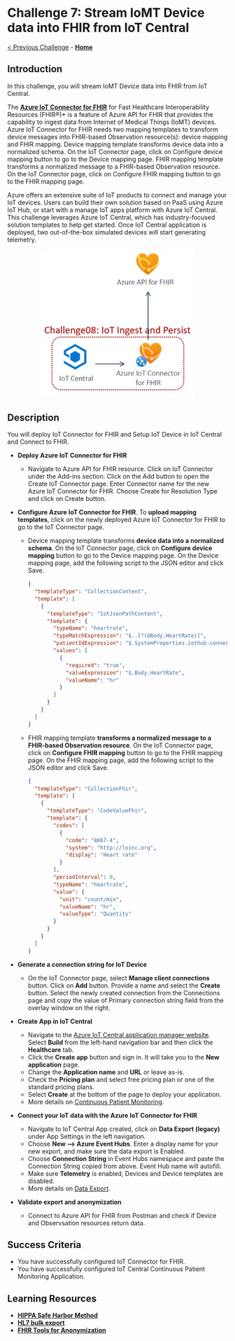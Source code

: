 # Challenge 7: Stream IoMT Device data into FHIR from IoT Central

[< Previous Challenge](./Challenge06.md) - **[Home](../readme.md)**

## Introduction

In this challenge, you will stream IoMT Device data into FHIR from IoT Central. 

The **[Azure IoT Connector for FHIR](https://docs.microsoft.com/en-us/azure/healthcare-apis/iot-fhir-portal-quickstart)** for Fast Healthcare Interoperability Resources (FHIR®)* is a feature of Azure API for FHIR that provides the capability to ingest data from Internet of Medical Things (IoMT) devices. Azure IoT Connector for FHIR needs two mapping templates to transform device messages into FHIR-based Observation resource(s): device mapping and FHIR mapping. Device mapping template transforms device data into a normalized schema. On the IoT Connector page, click on Configure device mapping button to go to the Device mapping page. FHIR mapping template transforms a normalized message to a FHIR-based Observation resource. On the IoT Connector page, click on Configure FHIR mapping button to go to the FHIR mapping page.

Azure offers an extensive suite of IoT products to connect and manage your IoT devices. Users can build their own solution based on PaaS using Azure IoT Hub, or start with a manage IoT apps platform with Azure IoT Central. This challenge leverages Azure IoT Central, which has industry-focused solution templates to help get started. Once IoT Central application is deployed, two out-of-the-box simulated devices will start generating telemetry.
 
<center><img src="../images/challenge08-architecture.jpg" width="350"></center>

## Description

You will deploy IoT Connector for FHIR and Setup IoT Device in IoT Central and Connect to FHIR.

- **Deploy Azure IoT Connector for FHIR**
	- Navigate to Azure API for FHIR resource. Click on IoT Connector under the Add-ins section. Click on the Add button to open the Create IoT Connector page. Enter Connector name for the new Azure IoT Connector for FHIR. Choose Create for Resolution Type and click on Create button.
- **Configure Azure IoT Connector for FHIR**. To **upload mapping templates**, click on the newly deployed Azure IoT Connector for FHIR to go to the IoT Connector page.
   * Device mapping template transforms **device data into a normalized schema**. On the IoT Connector page, click on **Configure device mapping** button to go to the Device mapping page. On the Device mapping page, add the following script to the JSON editor and click Save.
      ```json
      {
        "templateType": "CollectionContent",
        "template": [
          {
            "templateType": "IotJsonPathContent",
            "template": {
              "typeName": "heartrate",
              "typeMatchExpression": "$..[?(@Body.HeartRate)]",
              "patientIdExpression": "$.SystemProperties.iothub-connection-device-id",
              "values": [
                {
                  "required": "true",
                  "valueExpression": "$.Body.HeartRate",
                  "valueName": "hr"
                }
              ]
            }
          }
        ]
      }
     ``` 
   * FHIR mapping template **transforms a normalized message to a FHIR-based Observation resource**. On the IoT Connector page, click on **Configure FHIR mapping** button to go to the FHIR mapping page. On the FHIR mapping page, add the following script to the JSON editor and click Save.
      ```json
      {
        "templateType": "CollectionFhir",
        "template": [
          {
            "templateType": "CodeValueFhir",
            "template": {
              "codes": [
                {
                  "code": "8867-4",
                  "system": "http://loinc.org",
                  "display": "Heart rate"
                }
              ],
              "periodInterval": 0,
              "typeName": "heartrate",
              "value": {
                "unit": "count/min",
                "valueName": "hr",
                "valueType": "Quantity"
              }
            }
          }
        ]
      }
     ``` 
- **Generate a connection string for IoT Device**
    - On the IoT Connector page, select **Manage client connections** button. Click on **Add** button. Provide a name and select the **Create** button. Select the newly created connection from the Connections page and copy the value of Primary connection string field from the overlay window on the right.

- **Create App in IoT Central**
    - Navigate to the [Azure IoT Central application manager website](https://apps.azureiotcentral.com/). Select **Build** from the left-hand navigation bar and then click the **Healthcare** tab.
    - Click the **Create app** button and sign in. It will take you to the **New application** page.
    - Change the **Application name** and **URL** or leave as-is. 
    - Check the **Pricing plan** and select free pricing plan or one of the standard pricing plans. 
    - Select **Create** at the bottom of the page to deploy your application.
    - More details on [Continuous Patient Monitoring](https://docs.microsoft.com/en-us/azure/iot-central/healthcare/tutorial-continuous-patient-monitoring#create-an-application-template).
- **Connect your IoT data with the Azure IoT Connector for FHIR**
    - Navigate to IoT Central App created, click on **Data Export (legacy)** under App Settings in the left navigation.
    - Choose **New --> Azure Event Hubs**. Enter a display name for your new export, and make sure the data export is Enabled.
    - Choose **Connection String** in Event Hubs namespace and paste the Connection String copied from above. Event Hub name will autofill.
    - Make sure **Telemetry** is enabled, Devices and Device templates are disabled.
    - More details on [Data Export](https://docs.microsoft.com/en-us/azure/iot-central/core/howto-export-data#set-up-data-export).

- **Validate export and anonymization**
    - Connect to Azure API for FHIR from Postman and check if Device and Observsation resources return data. 

## Success Criteria
- You have successfully configured IoT Connector for FHIR.
- You have successfully configured IoT Central Continuous Patient Monitoring Application.

## Learning Resources

- **[HIPPA Safe Harbor Method](https://www.hhs.gov/hipaa/for-professionals/privacy/special-topics/de-identification/index.html)**
- **[HL7 bulk export](https://hl7.org/Fhir/uv/bulkdata/export/index.html)**
- **[FHIR Tools for Anonymization](https://github.com/microsoft/FHIR-Tools-for-Anonymization)**
